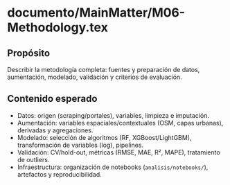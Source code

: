 # documento/MainMatter/M06-Methodology.tex

## Propósito
Describir la metodología completa: fuentes y preparación de datos, aumentación, modelado, validación y criterios de evaluación.

## Contenido esperado
- Datos: origen (scraping/portales), variables, limpieza e imputación.
- Aumentación: variables espaciales/contextuales (OSM, capas urbanas), derivadas y agregaciones.
- Modelado: selección de algoritmos (RF, XGBoost/LightGBM), transformación de variables (log), pipelines.
- Validación: CV/hold-out, métricas (RMSE, MAE, R², MAPE), tratamiento de outliers.
- Infraestructura: organización de notebooks (`analisis/notebooks/`), artefactos y reproducibilidad.
